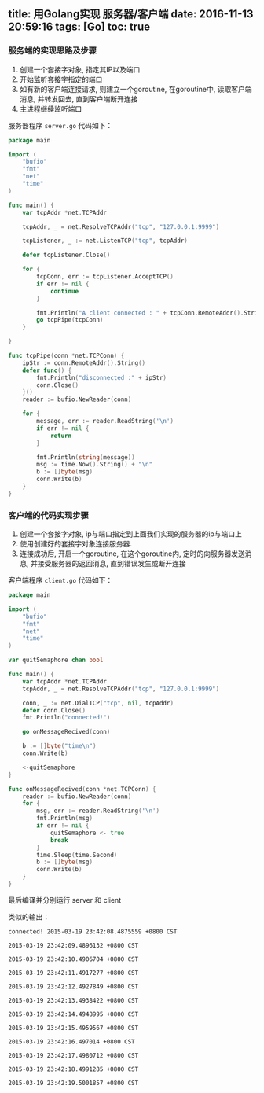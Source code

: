 title: 用Golang实现 服务器/客户端
date: 2016-11-13 20:59:16
tags: [Go]
toc: true
---

### 服务端的实现思路及步骤

1. 创建一个套接字对象, 指定其IP以及端口
2. 开始监听套接字指定的端口
3. 如有新的客户端连接请求, 则建立一个goroutine, 在goroutine中, 读取客户端消息, 并转发回去, 直到客户端断开连接
4. 主进程继续监听端口

<!-- more -->
服务器程序 `server.go` 代码如下：

```go
package main

import (
	"bufio"
	"fmt"
	"net"
	"time"
)

func main() {
	var tcpAddr *net.TCPAddr

	tcpAddr, _ = net.ResolveTCPAddr("tcp", "127.0.0.1:9999")

	tcpListener, _ := net.ListenTCP("tcp", tcpAddr)

	defer tcpListener.Close()

	for {
		tcpConn, err := tcpListener.AcceptTCP()
		if err != nil {
			continue
		}

		fmt.Println("A client connected : " + tcpConn.RemoteAddr().String())
		go tcpPipe(tcpConn)
	}

}

func tcpPipe(conn *net.TCPConn) {
	ipStr := conn.RemoteAddr().String()
	defer func() {
		fmt.Println("disconnected :" + ipStr)
		conn.Close()
	}()
	reader := bufio.NewReader(conn)

	for {
		message, err := reader.ReadString('\n')
		if err != nil {
			return
		}

		fmt.Println(string(message))
		msg := time.Now().String() + "\n"
		b := []byte(msg)
		conn.Write(b)
	}
}
```

### 客户端的代码实现步骤

1. 创建一个套接字对象, ip与端口指定到上面我们实现的服务器的ip与端口上
2. 使用创建好的套接字对象连接服务器.
3. 连接成功后, 开启一个goroutine, 在这个goroutine内, 定时的向服务器发送消息, 并接受服务器的返回消息, 直到错误发生或断开连接

客户端程序 `client.go` 代码如下：

```go
package main

import (
	"bufio"
	"fmt"
	"net"
	"time"
)

var quitSemaphore chan bool

func main() {
	var tcpAddr *net.TCPAddr
	tcpAddr, _ = net.ResolveTCPAddr("tcp", "127.0.0.1:9999")

	conn, _ := net.DialTCP("tcp", nil, tcpAddr)
	defer conn.Close()
	fmt.Println("connected!")

	go onMessageRecived(conn)

	b := []byte("time\n")
	conn.Write(b)

	<-quitSemaphore
}

func onMessageRecived(conn *net.TCPConn) {
	reader := bufio.NewReader(conn)
	for {
		msg, err := reader.ReadString('\n')
		fmt.Println(msg)
		if err != nil {
			quitSemaphore <- true
			break
		}
		time.Sleep(time.Second)
		b := []byte(msg)
		conn.Write(b)
	}
}
```

最后编译并分别运行 server 和 client

类似的输出：

```
connected! 2015-03-19 23:42:08.4875559 +0800 CST

2015-03-19 23:42:09.4896132 +0800 CST

2015-03-19 23:42:10.4906704 +0800 CST

2015-03-19 23:42:11.4917277 +0800 CST

2015-03-19 23:42:12.4927849 +0800 CST

2015-03-19 23:42:13.4938422 +0800 CST

2015-03-19 23:42:14.4948995 +0800 CST

2015-03-19 23:42:15.4959567 +0800 CST

2015-03-19 23:42:16.497014 +0800 CST

2015-03-19 23:42:17.4980712 +0800 CST

2015-03-19 23:42:18.4991285 +0800 CST

2015-03-19 23:42:19.5001857 +0800 CST
```




